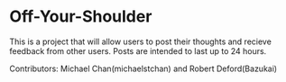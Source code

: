 # Off-Your-Shoulder

This is a project that will allow users to post their thoughts and recieve feedback from other users. Posts are intended to last up to 24 hours. 

Contributors: Michael Chan(michaelstchan) and Robert Deford(Bazukai)
